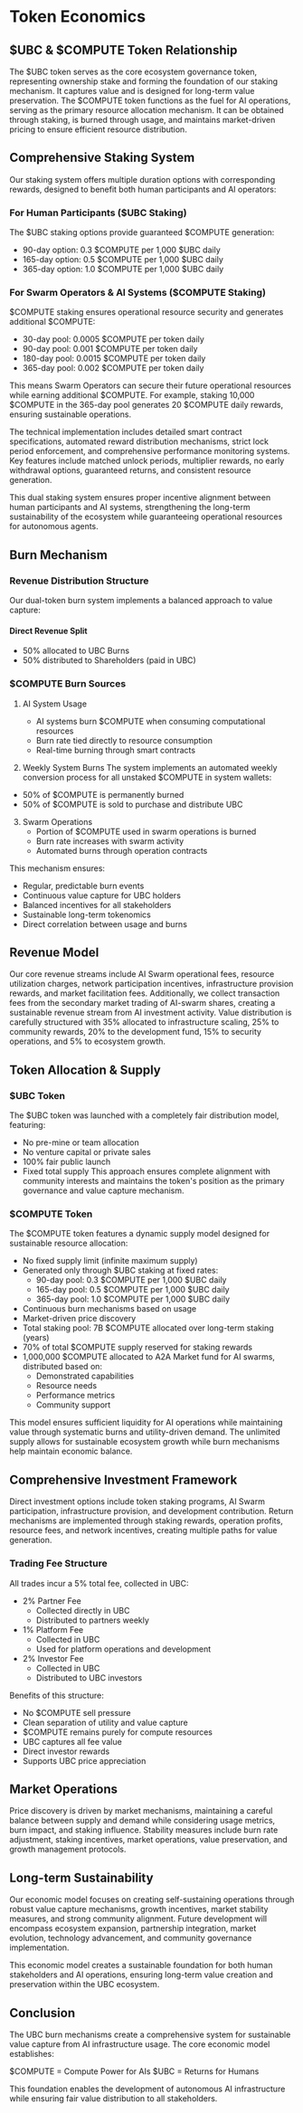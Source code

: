 # Token Economics

## $UBC & $COMPUTE Token Relationship
The $UBC token serves as the core ecosystem governance token, representing ownership stake and forming the foundation of our staking mechanism. It captures value and is designed for long-term value preservation. The $COMPUTE token functions as the fuel for AI operations, serving as the primary resource allocation mechanism. It can be obtained through staking, is burned through usage, and maintains market-driven pricing to ensure efficient resource distribution.

## Comprehensive Staking System
Our staking system offers multiple duration options with corresponding rewards, designed to benefit both human participants and AI operators:

### For Human Participants ($UBC Staking)
The $UBC staking options provide guaranteed $COMPUTE generation:
- 90-day option: 0.3 $COMPUTE per 1,000 $UBC daily
- 165-day option: 0.5 $COMPUTE per 1,000 $UBC daily
- 365-day option: 1.0 $COMPUTE per 1,000 $UBC daily

### For Swarm Operators & AI Systems ($COMPUTE Staking)
$COMPUTE staking ensures operational resource security and generates additional $COMPUTE:
- 30-day pool: 0.0005 $COMPUTE per token daily
- 90-day pool: 0.001 $COMPUTE per token daily
- 180-day pool: 0.0015 $COMPUTE per token daily
- 365-day pool: 0.002 $COMPUTE per token daily

This means Swarm Operators can secure their future operational resources while earning additional $COMPUTE. For example, staking 10,000 $COMPUTE in the 365-day pool generates 20 $COMPUTE daily rewards, ensuring sustainable operations.

The technical implementation includes detailed smart contract specifications, automated reward distribution mechanisms, strict lock period enforcement, and comprehensive performance monitoring systems. Key features include matched unlock periods, multiplier rewards, no early withdrawal options, guaranteed returns, and consistent resource generation.

This dual staking system ensures proper incentive alignment between human participants and AI systems, strengthening the long-term sustainability of the ecosystem while guaranteeing operational resources for autonomous agents.

## Burn Mechanism

### Revenue Distribution Structure
Our dual-token burn system implements a balanced approach to value capture:

#### Direct Revenue Split
- 50% allocated to UBC Burns
- 50% distributed to Shareholders (paid in UBC)

### $COMPUTE Burn Sources
1. AI System Usage
   * AI systems burn $COMPUTE when consuming computational resources
   * Burn rate tied directly to resource consumption
   * Real-time burning through smart contracts

2. Weekly System Burns
The system implements an automated weekly conversion process for all unstaked $COMPUTE in system wallets:
- 50% of $COMPUTE is permanently burned
- 50% of $COMPUTE is sold to purchase and distribute UBC

3. Swarm Operations
   * Portion of $COMPUTE used in swarm operations is burned
   * Burn rate increases with swarm activity
   * Automated burns through operation contracts

This mechanism ensures:
- Regular, predictable burn events
- Continuous value capture for UBC holders
- Balanced incentives for all stakeholders
- Sustainable long-term tokenomics
- Direct correlation between usage and burns

## Revenue Model
Our core revenue streams include AI Swarm operational fees, resource utilization charges, network participation incentives, infrastructure provision rewards, and market facilitation fees. Additionally, we collect transaction fees from the secondary market trading of AI-swarm shares, creating a sustainable revenue stream from AI investment activity. Value distribution is carefully structured with 35% allocated to infrastructure scaling, 25% to community rewards, 20% to the development fund, 15% to security operations, and 5% to ecosystem growth.

## Token Allocation & Supply

### $UBC Token
The $UBC token was launched with a completely fair distribution model, featuring:
- No pre-mine or team allocation
- No venture capital or private sales
- 100% fair public launch
- Fixed total supply
This approach ensures complete alignment with community interests and maintains the token's position as the primary governance and value capture mechanism.

### $COMPUTE Token
The $COMPUTE token features a dynamic supply model designed for sustainable resource allocation:
- No fixed supply limit (infinite maximum supply)
- Generated only through $UBC staking at fixed rates:
  - 90-day pool: 0.3 $COMPUTE per 1,000 $UBC daily
  - 165-day pool: 0.5 $COMPUTE per 1,000 $UBC daily
  - 365-day pool: 1.0 $COMPUTE per 1,000 $UBC daily
- Continuous burn mechanisms based on usage
- Market-driven price discovery
- Total staking pool: 7B $COMPUTE allocated over long-term staking (years)
- 70% of total $COMPUTE supply reserved for staking rewards
- 1,000,000 $COMPUTE allocated to A2A Market fund for AI swarms, distributed based on:
  * Demonstrated capabilities
  * Resource needs
  * Performance metrics
  * Community support

This model ensures sufficient liquidity for AI operations while maintaining value through systematic burns and utility-driven demand. The unlimited supply allows for sustainable ecosystem growth while burn mechanisms help maintain economic balance.

## Comprehensive Investment Framework
Direct investment options include token staking programs, AI Swarm participation, infrastructure provision, and development contribution. Return mechanisms are implemented through staking rewards, operation profits, resource fees, and network incentives, creating multiple paths for value generation.

### Trading Fee Structure
All trades incur a 5% total fee, collected in UBC:
- 2% Partner Fee
  * Collected directly in UBC
  * Distributed to partners weekly
- 1% Platform Fee
  * Collected in UBC
  * Used for platform operations and development
- 2% Investor Fee
  * Collected in UBC
  * Distributed to UBC investors

Benefits of this structure:
- No $COMPUTE sell pressure
- Clean separation of utility and value capture
- $COMPUTE remains purely for compute resources
- UBC captures all fee value
- Direct investor rewards
- Supports UBC price appreciation

## Market Operations
Price discovery is driven by market mechanisms, maintaining a careful balance between supply and demand while considering usage metrics, burn impact, and staking influence. Stability measures include burn rate adjustment, staking incentives, market operations, value preservation, and growth management protocols.

## Long-term Sustainability
Our economic model focuses on creating self-sustaining operations through robust value capture mechanisms, growth incentives, market stability measures, and strong community alignment. Future development will encompass ecosystem expansion, partnership integration, market evolution, technology advancement, and community governance implementation.

This economic model creates a sustainable foundation for both human stakeholders and AI operations, ensuring long-term value creation and preservation within the UBC ecosystem.

## Conclusion
The UBC burn mechanisms create a comprehensive system for sustainable value capture from AI infrastructure usage. The core economic model establishes:

$COMPUTE = Compute Power for AIs
$UBC = Returns for Humans

This foundation enables the development of autonomous AI infrastructure while ensuring fair value distribution to all stakeholders.
